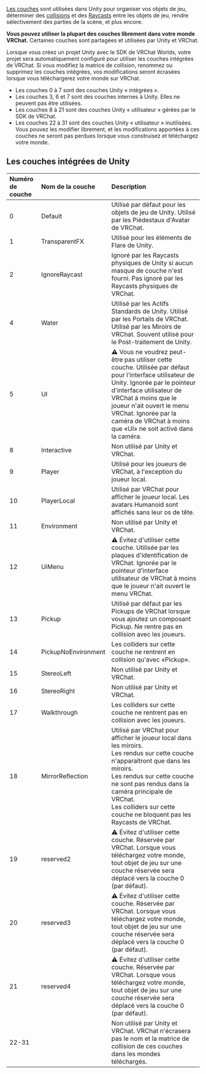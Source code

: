 

[Les couches](https://docs.unity3d.com/2019.4/Documentation/Manual/Layers.html) sont utilisées dans Unity pour organiser vos objets de jeu, déterminer des [collisions](https://docs.unity3d.com/Manual/LayerBasedCollision.html) et des [Raycasts](https://docs.unity3d.com/ScriptReference/Physics.Raycast.html) entre les objets de jeu, rendre sélectivement des parties de la scène, et plus encore.

**Vous pouvez utiliser la plupart des couches librement dans votre monde VRChat.** Certaines couches sont partagées et utilisées par Unity et VRChat.

Lorsque vous créez un projet Unity avec le SDK de VRChat Worlds, votre projet sera automatiquement configuré pour utiliser les couches intégrées de VRChat. Si vous modifiez la matrice de collision, renommez ou supprimez les couches intégrées, vos modifications seront écrasées lorsque vous téléchargerez votre monde sur VRChat.

- Les couches 0 à 7 sont des couches Unity « intégrées ».
- Les couches 3, 6 et 7 sont des couches internes à Unity. Elles ne peuvent pas être utilisées.
- Les couches 8 à 21 sont des couches Unity « utilisateur » gérées par le SDK de VRChat.
- Les couches 22 à 31 sont des couches Unity « utilisateur » inutilisées. Vous pouvez les modifier librement, et les modifications apportées à ces couches ne seront pas perdues lorsque vous construisez et téléchargez votre monde.

## Les couches intégrées de Unity

| Numéro de couche | Nom de la couche     | Description                                                                                                                                                                                                     |
| :--              | :--                  | :--                                                                                                                                                                                                              |
| 0                | Default              | Utilisé par défaut pour les objets de jeu de Unity. Utilisé par les Piédestaux d'Avatar de VRChat.                                                                                                              |
| 1                | TransparentFX        | Utilisé pour les éléments de Flare de Unity.                                                                                                                                                                      |
| 2                | IgnoreRaycast        | Ignoré par les Raycasts physiques de Unity si aucun masque de couche n'est fourni. Pas ignoré par les Raycasts physiques de VRChat.                                                                            |
| 4                | Water                | Utilisé par les Actifs Standards de Unity. Utilisé par les Portails de VRChat. Utilisé par les Miroirs de VRChat. Souvent utilisé pour le Post-traitement de Unity.                                                 |
| 5                | UI                   | ⚠ Vous ne voudrez peut-être pas utiliser cette couche. Utilisée par défaut pour l'interface utilisateur de Unity. Ignorée par le pointeur d'interface utilisateur de VRChat à moins que le joueur n'ait ouvert le menu VRChat. Ignorée par la caméra de VRChat à moins que «UI» ne soit activé dans la caméra. |
| 8                | Interactive          | Non utilisé par Unity et VRChat.                                                                                                                                                                                  |
| 9                | Player               | Utilisé pour les joueurs de VRChat, à l'exception du joueur local.                                                                                                                                                 |
| 10               | PlayerLocal          | Utilisé par VRChat pour afficher le joueur local. Les avatars Humanoid sont affichés sans leur os de tête.                                                                                                       |
| 11               | Environment          | Non utilisé par Unity et VRChat.                                                                                                                                                                                  |
| 12               | UiMenu               | ⚠ Évitez d'utiliser cette couche. Utilisée par les plaques d'identification de VRChat. Ignorée par le pointeur d'interface utilisateur de VRChat à moins que le joueur n'ait ouvert le menu VRChat.                                                              |
| 13               | Pickup               | Utilisé par défaut par les Pickups de VRChat lorsque vous ajoutez un composant Pickup. Ne rentre pas en collision avec les joueurs.                                                                            |
| 14               | PickupNoEnvironment  | Les colliders sur cette couche ne rentrent en collision qu'avec «Pickup».                                                                                                                                          |
| 15               | StereoLeft           | Non utilisé par Unity et VRChat.                                                                                                                                                                                  |
| 16               | StereoRight          | Non utilisé par Unity et VRChat.                                                                                                                                                                                  |
| 17               | Walkthrough          | Les colliders sur cette couche ne rentrent pas en collision avec les joueurs.                                                                                                                                      |
| 18               | MirrorReflection     | Utilisé par VRChat pour afficher le joueur local dans les miroirs. <br />Les rendus sur cette couche n'apparaîtront que dans les miroirs. <br />Les rendus sur cette couche ne sont pas rendus dans la caméra principale de VRChat. <br />Les colliders sur cette couche ne bloquent pas les Raycasts de VRChat.                          |
| 19               | reserved2            | ⚠ Évitez d'utiliser cette couche. Réservée par VRChat. Lorsque vous téléchargez votre monde, tout objet de jeu sur une couche réservée sera déplacé vers la couche 0 (par défaut).                                 |
| 20               | reserved3            | ⚠ Évitez d'utiliser cette couche. Réservée par VRChat. Lorsque vous téléchargez votre monde, tout objet de jeu sur une couche réservée sera déplacé vers la couche 0 (par défaut).                                 |                                                                                                             
| 21               | reserved4            |  ⚠ Évitez d'utiliser cette couche. Réservée par VRChat. Lorsque vous téléchargez votre monde, tout objet de jeu sur une couche réservée sera déplacé vers la couche 0 (par défaut).                                                                                                                                                                                                                                                      |
| 22-31            |                      | Non utilisé par Unity et VRChat. VRChat n'écrasera pas le nom et la matrice de collision de ces couches dans les mondes téléchargés.                                                                               |